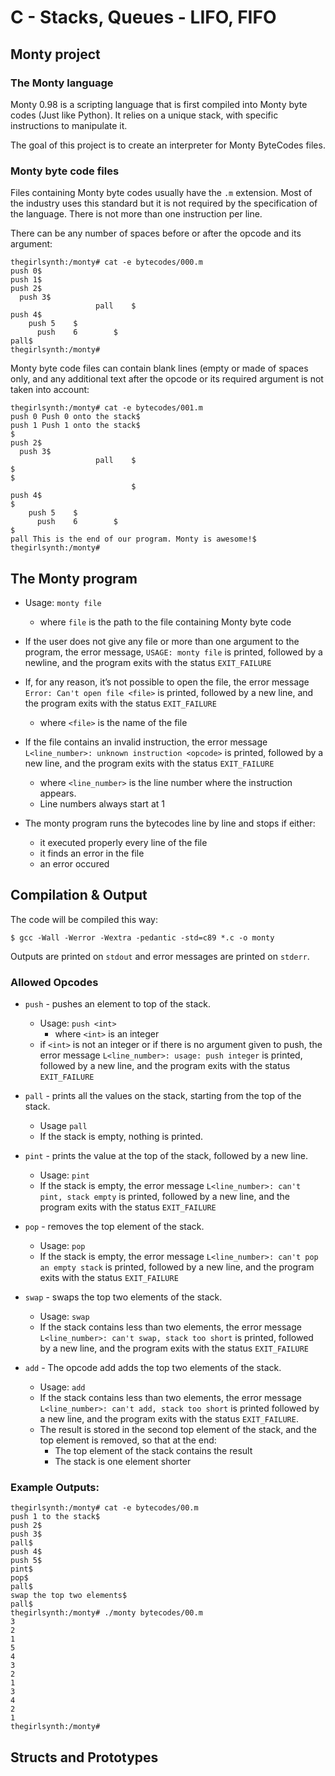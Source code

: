 # C - Stacks, Queues - LIFO, FIFO
## Monty project
### The Monty language
Monty 0.98 is a scripting language that is first compiled into Monty byte codes (Just like Python). 
It relies on a unique stack, with specific instructions to manipulate it. 

The goal of this project is to create an interpreter for Monty ByteCodes files.
### Monty byte code files
Files containing Monty byte codes usually have the `.m` extension. Most of the industry uses this standard but it is not required by the specification of the language. 
There is not more than one instruction per line. 

There can be any number of spaces before or after the opcode and its argument:
```
thegirlsynth:/monty# cat -e bytecodes/000.m
push 0$
push 1$
push 2$
  push 3$
                   pall    $
push 4$
    push 5    $
      push    6        $
pall$
thegirlsynth:/monty#
```

Monty byte code files can contain blank lines (empty or made of spaces only, and any additional text after the opcode or its required argument is not taken into account:
```
thegirlsynth:/monty# cat -e bytecodes/001.m
push 0 Push 0 onto the stack$
push 1 Push 1 onto the stack$
$
push 2$
  push 3$
                   pall    $
$
$
                           $
push 4$
$
    push 5    $
      push    6        $
$
pall This is the end of our program. Monty is awesome!$
thegirlsynth:/monty#
```

## The Monty program
* Usage: `monty file`
  * where `file` is the path to the file containing Monty byte code
  
* If the user does not give any file or more than one argument to the program, the error message, `USAGE: monty file` is printed, followed by a newline, and the program exits with the status `EXIT_FAILURE`

* If, for any reason, it’s not possible to open the file, the error message `Error: Can't open file <file>` is printed, followed by a new line, and the program exits with the status `EXIT_FAILURE`
  * where `<file>` is the name of the file

* If the file contains an invalid instruction, the error message `L<line_number>: unknown instruction <opcode>` is printed, followed by a new line, and the program exits with the status `EXIT_FAILURE`
  * where `<line_number>` is the line number where the instruction appears.
  * Line numbers always start at 1

* The monty program runs the bytecodes line by line and stops if either:
  * it executed properly every line of the file
  * it finds an error in the file
  * an error occured


## Compilation & Output
The code will be compiled this way:
```
$ gcc -Wall -Werror -Wextra -pedantic -std=c89 *.c -o monty
```
Outputs are printed on `stdout` and error messages are printed on `stderr`.

### Allowed Opcodes
* `push` - pushes an element to top of the stack.
  * Usage: `push <int>`
    * where `<int>` is an integer
  * if `<int>` is not an integer or if there is no argument given to push, the error message `L<line_number>: usage: push integer` is printed, followed by a new line, and the program exits with the status `EXIT_FAILURE`
  
* `pall` - prints all the values on the stack, starting from the top of the stack.
  * Usage `pall`
  * If the stack is empty, nothing is printed.
  
* `pint` - prints the value at the top of the stack, followed by a new line.
  * Usage: `pint`
  * If the stack is empty, the error message `L<line_number>: can't pint, stack empty` is printed, followed by a new line, and the program exits with the status `EXIT_FAILURE`
  
* `pop` -  removes the top element of the stack.
  * Usage: `pop`
  * If the stack is empty, the error message `L<line_number>: can't pop an empty stack` is printed, followed by a new line, and the program exits with the status `EXIT_FAILURE`
  
* `swap` - swaps the top two elements of the stack.
  * Usage: `swap`
  * If the stack contains less than two elements, the error message `L<line_number>: can't swap, stack too short` is printed, followed by a new line, and the program exits with the status `EXIT_FAILURE`

* `add` - The opcode add adds the top two elements of the stack.
  * Usage: `add`
  * If the stack contains less than two elements, the error message `L<line_number>: can't add, stack too short`  is printed followed by a new line, and the program exits with the status `EXIT_FAILURE`.
  * The result is stored in the second top element of the stack, and the top element is removed, so that at the end:
    * The top element of the stack contains the result
    * The stack is one element shorter

### Example Outputs:
```
thegirlsynth:/monty# cat -e bytecodes/00.m
push 1 to the stack$
push 2$
push 3$
pall$
push 4$
push 5$
pint$
pop$
pall$
swap the top two elements$
pall$
thegirlsynth:/monty# ./monty bytecodes/00.m
3
2
1
5
4
3
2
1
3
4
2
1
thegirlsynth:/monty#
```

## Structs and Prototypes
